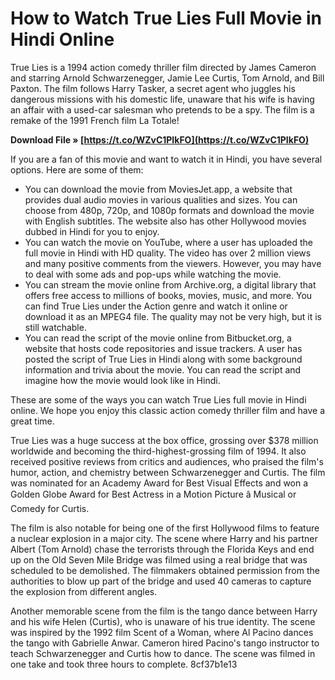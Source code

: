 # How to Watch True Lies Full Movie in Hindi Online
 
True Lies is a 1994 action comedy thriller film directed by James Cameron and starring Arnold Schwarzenegger, Jamie Lee Curtis, Tom Arnold, and Bill Paxton. The film follows Harry Tasker, a secret agent who juggles his dangerous missions with his domestic life, unaware that his wife is having an affair with a used-car salesman who pretends to be a spy. The film is a remake of the 1991 French film La Totale!
 
**Download File » [https://t.co/WZvC1PIkFO](https://t.co/WZvC1PIkFO)**


 
If you are a fan of this movie and want to watch it in Hindi, you have several options. Here are some of them:
 
- You can download the movie from MoviesJet.app, a website that provides dual audio movies in various qualities and sizes. You can choose from 480p, 720p, and 1080p formats and download the movie with English subtitles. The website also has other Hollywood movies dubbed in Hindi for you to enjoy.
- You can watch the movie on YouTube, where a user has uploaded the full movie in Hindi with HD quality. The video has over 2 million views and many positive comments from the viewers. However, you may have to deal with some ads and pop-ups while watching the movie.
- You can stream the movie online from Archive.org, a digital library that offers free access to millions of books, movies, music, and more. You can find True Lies under the Action genre and watch it online or download it as an MPEG4 file. The quality may not be very high, but it is still watchable.
- You can read the script of the movie online from Bitbucket.org, a website that hosts code repositories and issue trackers. A user has posted the script of True Lies in Hindi along with some background information and trivia about the movie. You can read the script and imagine how the movie would look like in Hindi.

These are some of the ways you can watch True Lies full movie in Hindi online. We hope you enjoy this classic action comedy thriller film and have a great time.
  
True Lies was a huge success at the box office, grossing over $378 million worldwide and becoming the third-highest-grossing film of 1994. It also received positive reviews from critics and audiences, who praised the film's humor, action, and chemistry between Schwarzenegger and Curtis. The film was nominated for an Academy Award for Best Visual Effects and won a Golden Globe Award for Best Actress in a Motion Picture â Musical or Comedy for Curtis.
 
The film is also notable for being one of the first Hollywood films to feature a nuclear explosion in a major city. The scene where Harry and his partner Albert (Tom Arnold) chase the terrorists through the Florida Keys and end up on the Old Seven Mile Bridge was filmed using a real bridge that was scheduled to be demolished. The filmmakers obtained permission from the authorities to blow up part of the bridge and used 40 cameras to capture the explosion from different angles.
 
Another memorable scene from the film is the tango dance between Harry and his wife Helen (Curtis), who is unaware of his true identity. The scene was inspired by the 1992 film Scent of a Woman, where Al Pacino dances the tango with Gabrielle Anwar. Cameron hired Pacino's tango instructor to teach Schwarzenegger and Curtis how to dance. The scene was filmed in one take and took three hours to complete.
 8cf37b1e13
 
